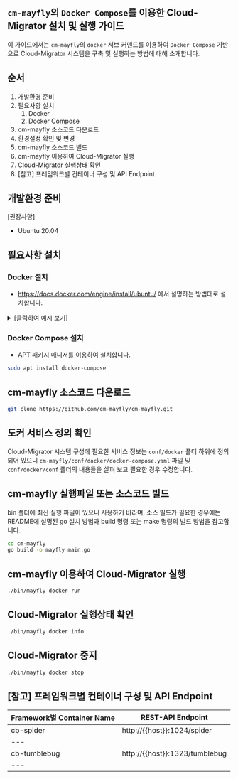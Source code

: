 
## `cm-mayfly`의 `Docker Compose`를 이용한 Cloud-Migrator 설치 및 실행 가이드

이 가이드에서는 `cm-mayfly`의 `docker` 서브 커맨드를 이용하여 `Docker Compose` 기반으로 Cloud-Migrator 시스템을 구축 및 실행하는 방법에 대해 소개합니다. 


## 순서
1. 개발환경 준비
1. 필요사항 설치
   1. Docker
   1. Docker Compose
1. cm-mayfly 소스코드 다운로드
1. 환경설정 확인 및 변경
1. cm-mayfly 소스코드 빌드
1. cm-mayfly 이용하여 Cloud-Migrator 실행
1. Cloud-Migrator 실행상태 확인
1. [참고] 프레임워크별 컨테이너 구성 및 API Endpoint


## 개발환경 준비

[권장사항]
- Ubuntu 20.04

## 필요사항 설치

### Docker 설치
- https://docs.docker.com/engine/install/ubuntu/ 에서 설명하는 방법대로 설치합니다.

<details>
  <summary>[클릭하여 예시 보기]</summary>
  
```bash
# 기존에 Docker 가 설치되어 있었다면 삭제
sudo apt remove docker docker-engine docker.io containerd runc

# Docker 설치를 위한 APT repo 추가
sudo apt update

sudo apt install \
    apt-transport-https \
    ca-certificates \
    curl \
    gnupg \
    lsb-release

curl -fsSL https://download.docker.com/linux/ubuntu/gpg | sudo gpg --dearmor -o /usr/share/keyrings/docker-archive-keyring.gpg

# x86_64 / amd64
echo \
  "deb [arch=amd64 signed-by=/usr/share/keyrings/docker-archive-keyring.gpg] https://download.docker.com/linux/ubuntu \
  $(lsb_release -cs) stable" | sudo tee /etc/apt/sources.list.d/docker.list > /dev/null

sudo apt update

sudo apt install docker-ce docker-ce-cli containerd.io
```
</details>

### Docker Compose 설치
- APT 패키지 매니저를 이용하여 설치합니다.
```bash
sudo apt install docker-compose
```

## cm-mayfly 소스코드 다운로드
```bash
git clone https://github.com/cm-mayfly/cm-mayfly.git
```

## 도커 서비스 정의 확인
Cloud-Migrator 시스템 구성에 필요한 서비스 정보는 `conf/docker` 폴더 하위에 정의되어 있으니 `cm-mayfly/conf/docker/docker-compose.yaml` 파일 및 `conf/docker/conf` 폴더의 내용들을 살펴 보고 필요한 경우 수정합니다.

## cm-mayfly 실행파일 또는 소스코드 빌드
bin 폴더에 최신 실행 파일이 있으니 사용하기 바라며, 소스 빌드가 필요한 경우에는 README에 설명된 go 설치 방법과 build 명령 또는 make 명령의 빌드 방법을 참고합니다.
```bash
cd cm-mayfly
go build -o mayfly main.go
```

## cm-mayfly 이용하여 Cloud-Migrator 실행
```bash
./bin/mayfly docker run
```

## Cloud-Migrator 실행상태 확인
```bash
./bin/mayfly docker info
```


## Cloud-Migrator 중지
```bash
./bin/mayfly docker stop
```

## [참고] 프레임워크별 컨테이너 구성 및 API Endpoint
| Framework별 Container Name | REST-API Endpoint |
|---|---|
| cb-spider | http://{{host}}:1024/spider |
| --- |
| cb-tumblebug | http://{{host}}:1323/tumblebug |
| --- |

